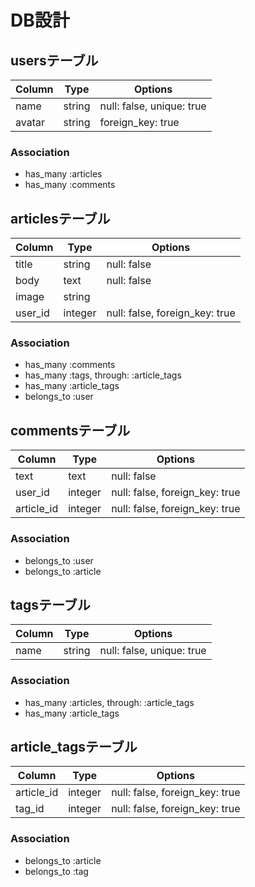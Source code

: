 # DB設計


## usersテーブル

|Column|Type|Options|
|------|----|-------|
|name|string|null: false, unique: true|
|avatar|string|foreign_key: true|

### Association
- has_many :articles
- has_many :comments


## articlesテーブル

|Column|Type|Options|
|------|----|-------|
|title|string|null: false|
|body|text|null: false|
|image|string||
|user_id|integer|null: false, foreign_key: true|

### Association
- has_many :comments
- has_many :tags, through: :article_tags
- has_many :article_tags
- belongs_to :user


## commentsテーブル

|Column|Type|Options|
|------|----|-------|
|text|text|null: false|
|user_id|integer|null: false, foreign_key: true|
|article_id|integer|null: false, foreign_key: true|

### Association
- belongs_to :user
- belongs_to :article


## tagsテーブル
|Column|Type|Options|
|------|----|-------|
|name|string|null: false, unique: true|

### Association
- has_many :articles, through: :article_tags
- has_many :article_tags

## article_tagsテーブル
|Column|Type|Options|
|------|----|-------|
|article_id|integer|null: false, foreign_key: true|
|tag_id|integer|null: false, foreign_key: true|

### Association
- belongs_to :article
- belongs_to :tag




